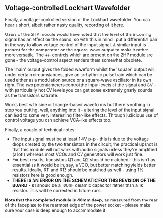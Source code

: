 ## Voltage-controlled Lockhart Wavefolder

Finally, a voltage-controlled version of the Lockhart wavefolder. You can hear a short, albeit rather nasty quality, recording of it [here](https://soundcloud.com/yorkmodular/voltage-controlled-lockhart-wavefolder).  

Users of the 2HP module would have noted that the level of the incoming signal has an effect on the sound, so with this in mind I put a differential pair in the way to allow voltage control of the input signal. A similar input is present for the comparator on the square-wave output to make it rather more versatile. The +/- controls which are present on the 2HP module are gone - the voltage-control aspect renders them somewhat obsolete.

The 'main' output gives the folded waveform whilst the 'square' output will, under certain circumstances, give an arrhythmic pulse train which can be used either as a modulation source or a square-wave oscillator in its own right. The two potentiometers control the input levels of the signal and CV - with particularly hot CV levels you can get some extremely gnarly sounds as the transistors saturate.  

Works best with sine or triangle-based waveforms but there's nothing to stop you putting, well, anything into it - altering the level of the input signal can lead to some very interesting filter-like effects. Through judicious use of control voltage you can achieve VCA-like effects too.  

Finally, a couple of technical notes:

* The input signal must be at least 1.4V p-p - this is due to the voltage drops created by the two transistors in the circuit; the practical upshot is that this module will not work with audio signals unless they're amplified (a lot!) whereas most VCOs and CV generators will work just fine. 
* For best results, transistors Q1 and Q2 should be matched - this isn't as essential as it would be in, say, a VCO, but better matching yields better results. Ideally, R11 and R12 should be matched as well - using 1% resistors here is good enough.
* **THERE IS AN ERROR ON THE SCHEMATIC FOR THIS REVISION OF THE BOARD** - R1 should be a 100nF ceramic capacitor rather than a 1k resistor. This will be corrected in future runs.

**Note that the completed module is 40mm deep**, as measured from the rear of the faceplate to the rearmost edge of the power socket - please make sure your case is deep enough to accommodate it.


